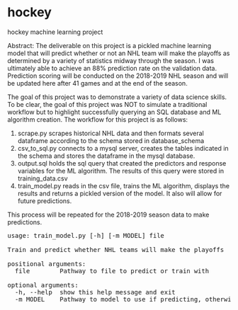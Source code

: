 # hockey
hockey machine learning project

Abstract:
The deliverable on this project is a pickled machine learning model that will predict whether or not an NHL team will
make the playoffs as determined by a variety of statistics midway through the season. I was ultimately able to achieve an
88% prediction rate on the validation data. Prediction scoring will be conducted on the 2018-2019 NHL season and
will be updated here after 41 games and at the end of the season.

The goal of this project was to demonstrate a variety of data science skills. To be clear, the goal of this project
was NOT to simulate a traditional workflow but to highlight successfully querying an SQL database and ML algorithm
creation.
The workflow for this project is as follows:

1. scrape.py scrapes historical NHL data and then formats several dataframe according to the schema stored in
    database_schema
2. csv_to_sql.py connects to a mysql server, creates the tables indicated in the schema and stores the dataframe
    in the mysql database.
3. output.sql holds the sql query that created the predictors and response variables for the ML algorithm. The results
    of this query were stored in training_data.csv
4. train_model.py reads in the csv file, trains the ML algorithm, displays the results and returns a pickled version
     of the model. It also will allow for future predictions.

This process will be repeated for the 2018-2019 season data to make predictions.

<pre>
usage: train_model.py [-h] [-m MODEL] file

Train and predict whether NHL teams will make the playoffs

positional arguments:
  file        Pathway to file to predict or train with

optional arguments:
  -h, --help  show this help message and exit
  -m MODEL    Pathway to model to use if predicting, otherwise left blank
</pre>